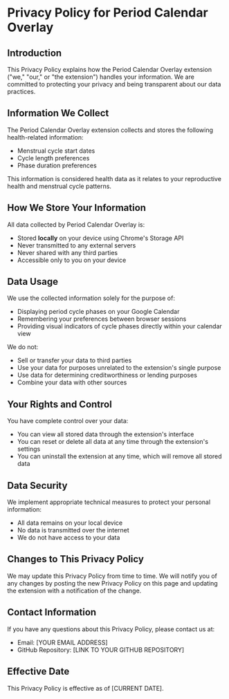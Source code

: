 # Privacy Policy for Period Calendar Overlay

## Introduction

This Privacy Policy explains how the Period Calendar Overlay extension ("we," "our," or "the extension") handles your information. We are committed to protecting your privacy and being transparent about our data practices.

## Information We Collect

The Period Calendar Overlay extension collects and stores the following health-related information:
- Menstrual cycle start dates
- Cycle length preferences
- Phase duration preferences

This information is considered health data as it relates to your reproductive health and menstrual cycle patterns.

## How We Store Your Information

All data collected by Period Calendar Overlay is:
- Stored **locally** on your device using Chrome's Storage API
- Never transmitted to any external servers
- Never shared with any third parties
- Accessible only to you on your device

## Data Usage

We use the collected information solely for the purpose of:
- Displaying period cycle phases on your Google Calendar
- Remembering your preferences between browser sessions
- Providing visual indicators of cycle phases directly within your calendar view

We do not:
- Sell or transfer your data to third parties
- Use your data for purposes unrelated to the extension's single purpose
- Use data for determining creditworthiness or lending purposes
- Combine your data with other sources

## Your Rights and Control

You have complete control over your data:
- You can view all stored data through the extension's interface
- You can reset or delete all data at any time through the extension's settings
- You can uninstall the extension at any time, which will remove all stored data

## Data Security

We implement appropriate technical measures to protect your personal information:
- All data remains on your local device
- No data is transmitted over the internet
- We do not have access to your data

## Changes to This Privacy Policy

We may update this Privacy Policy from time to time. We will notify you of any changes by posting the new Privacy Policy on this page and updating the extension with a notification of the change.

## Contact Information

If you have any questions about this Privacy Policy, please contact us at:
- Email: [YOUR EMAIL ADDRESS]
- GitHub Repository: [LINK TO YOUR GITHUB REPOSITORY]

## Effective Date

This Privacy Policy is effective as of [CURRENT DATE]. 